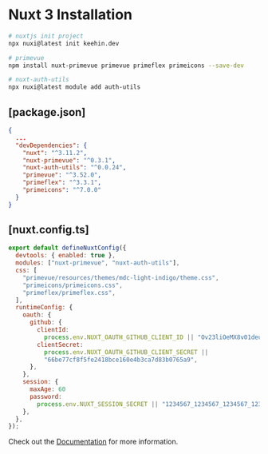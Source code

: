 # Nuxt 3 Installation
```bash
# nuxtjs init project
npx nuxi@latest init keehin.dev

# primevue
npm install nuxt-primevue primevue primeflex primeicons --save-dev

# nuxt-auth-utils
npx nuxi@latest module add auth-utils
```

## [package.json]
```json
{
  ...
  "devDependencies": {
    "nuxt": "^3.11.2",
    "nuxt-primevue": "^0.3.1",
    "nuxt-auth-utils": "^0.0.24",
    "primevue": "^3.52.0",
    "primeflex": "^3.3.1",
    "primeicons": "^7.0.0"
  }
}
```

## [nuxt.config.ts]
```javascript
export default defineNuxtConfig({
  devtools: { enabled: true },
  modules: ["nuxt-primevue", "nuxt-auth-utils"],
  css: [
    "primevue/resources/themes/mdc-light-indigo/theme.css",
    "primeicons/primeicons.css",
    "primeflex/primeflex.css",
  ],
  runtimeConfig: {
    oauth: {
      github: {
        clientId:
          process.env.NUXT_OAUTH_GITHUB_CLIENT_ID || "Ov23liOeMX8v01deurmg",
        clientSecret:
          process.env.NUXT_OAUTH_GITHUB_CLIENT_SECRET ||
          "66be77cf8f5fe2418bce160e4b3ca7d83b0765a9",
      },
    },
    session: {
      maxAge: 60
      password:
        process.env.NUXT_SESSION_SECRET || "1234567_1234567_1234567_12345678",
    },
  },
});
```

Check out the [Documentation](https://nuxt.com/docs/getting-started/) for more information.
